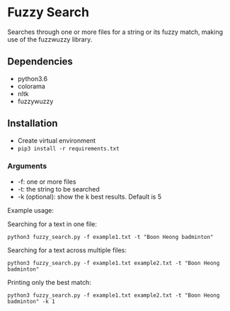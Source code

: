 # Fuzzy Search

Searches through one or more files for a string or its fuzzy match, making use of the fuzzwuzzy library.

## Dependencies
* python3.6
* colorama
* nltk
* fuzzywuzzy


## Installation
* Create virtual environment
* `pip3 install -r requirements.txt`

### Arguments
* -f: one or more files
* -t: the string to be searched
* -k (optional): show the k best results. Default is 5

Example usage:

Searching for a text in one file:
```
python3 fuzzy_search.py -f example1.txt -t "Boon Heong badminton"
```

Searching for a text across multiple files:
```
python3 fuzzy_search.py -f example1.txt example2.txt -t "Boon Heong badminton"
```

Printing only the best match:
```
python3 fuzzy_search.py -f example1.txt example2.txt -t "Boon Heong badminton" -k 1
```
